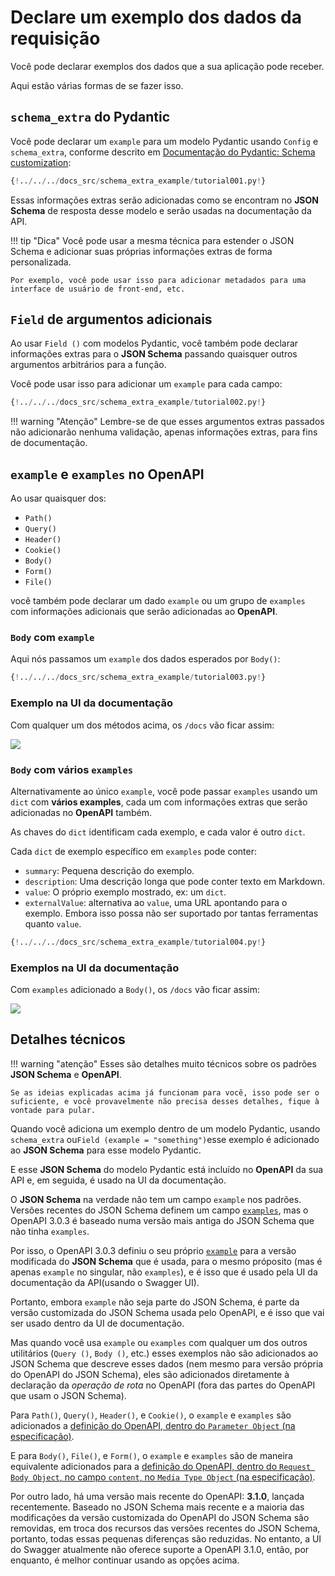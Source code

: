 # Declare um exemplo dos dados da requisição

Você pode declarar exemplos dos dados que a sua aplicação pode receber.

Aqui estão várias formas de se fazer isso.

## `schema_extra` do Pydantic

Você pode declarar um `example` para um modelo Pydantic usando `Config` e `schema_extra`, conforme descrito em <a href="https://pydantic-docs.helpmanual.io/usage/schema/#schema-customization" class="external-link" target="_blank">Documentação do Pydantic: Schema customization</a>:

```Python hl_lines="15-23"
{!../../../docs_src/schema_extra_example/tutorial001.py!}
```

Essas informações extras serão adicionadas como se encontram no **JSON Schema** de resposta desse modelo e serão usadas na documentação da API.

!!! tip "Dica"
    Você pode usar a mesma técnica para estender o JSON Schema e adicionar suas próprias informações extras de forma personalizada.

    Por exemplo, você pode usar isso para adicionar metadados para uma interface de usuário de front-end, etc.

## `Field` de argumentos adicionais

Ao usar `Field ()` com modelos Pydantic, você também pode declarar informações extras para o **JSON Schema** passando quaisquer outros argumentos arbitrários para a função.

Você pode usar isso para adicionar um `example` para cada campo:

```Python hl_lines="4  10-13"
{!../../../docs_src/schema_extra_example/tutorial002.py!}
```

!!! warning "Atenção"
    Lembre-se de que esses argumentos extras passados ​​não adicionarão nenhuma validação, apenas informações extras, para fins de documentação.

## `example` e `examples` no OpenAPI

Ao usar quaisquer dos:

* `Path()`
* `Query()`
* `Header()`
* `Cookie()`
* `Body()`
* `Form()`
* `File()`

você também pode declarar um dado `example` ou um grupo de `examples` com informações adicionais que serão adicionadas ao **OpenAPI**.

### `Body` com `example`

Aqui nós passamos um `example` dos dados esperados por `Body()`:

```Python hl_lines="21-26"
{!../../../docs_src/schema_extra_example/tutorial003.py!}
```

### Exemplo na UI da documentação

Com qualquer um dos métodos acima, os `/docs` vão ficar assim:

<img src="/img/tutorial/body-fields/image01.png">

### `Body` com vários `examples`

Alternativamente ao único `example`, você pode passar `examples` usando um `dict` com **vários examples**, cada um com informações extras que serão adicionadas no **OpenAPI** também.

As chaves do `dict` identificam cada exemplo, e cada valor é outro `dict`.

Cada `dict` de exemplo específico em `examples` pode conter:

* `summary`: Pequena descrição do exemplo.
* `description`: Uma descrição longa que pode conter texto em Markdown.
* `value`: O próprio exemplo mostrado, ex: um `dict`.
* `externalValue`: alternativa ao `value`, uma URL apontando para o exemplo. Embora isso possa não ser suportado por tantas ferramentas quanto `value`.

```Python hl_lines="22-48"
{!../../../docs_src/schema_extra_example/tutorial004.py!}
```

### Exemplos na UI da documentação

Com `examples` adicionado a `Body()`, os `/docs` vão ficar assim:

<img src="/img/tutorial/body-fields/image02.png">

## Detalhes técnicos

!!! warning "atenção"
    Esses são detalhes muito técnicos sobre os padrões **JSON Schema** e **OpenAPI**.

    Se as ideias explicadas acima já funcionam para você, isso pode ser o suficiente, e você provavelmente não precisa desses detalhes, fique à vontade para pular.

Quando você adiciona um exemplo dentro de um modelo Pydantic, usando `schema_extra` ou` Field (example = "something") `esse exemplo é adicionado ao **JSON Schema** para esse modelo Pydantic.

E esse **JSON Schema** do modelo Pydantic está incluído no **OpenAPI** da sua API e, em seguida, é usado na UI da documentação.

O **JSON Schema** na verdade não tem um campo `example` nos padrões. Versões recentes do JSON Schema definem um campo <a href="https://json-schema.org/draft/2019-09/json-schema-validation.html#rfc.section.9.5" class="external-link" target="_blank">`examples`</a>, mas o OpenAPI 3.0.3 é baseado numa versão mais antiga do JSON Schema que não tinha `examples`.

Por isso, o OpenAPI 3.0.3 definiu o seu próprio <a href="https://github.com/OAI/OpenAPI-Specification/blob/master/versions/3.0.3.md#fixed-fields-20" class="external-link" target="_blank">`example`</a> para a versão modificada do **JSON Schema** que é usada, para o mesmo próposito (mas é apenas `example` no singular, não `examples`), e é isso que é usado pela UI da documentação da API(usando o Swagger UI).

Portanto, embora `example` não seja parte do JSON Schema, é parte da versão customizada do JSON Schema usada pelo OpenAPI, e é isso que vai ser usado dentro da UI de documentação.

Mas quando você usa `example` ou `examples` com qualquer um dos outros utilitários (`Query ()`, `Body ()`, etc.) esses exemplos não são adicionados ao JSON Schema que descreve esses dados (nem mesmo para versão própria do OpenAPI do JSON Schema), eles são adicionados diretamente à declaração da *operação de rota* no OpenAPI (fora das partes do OpenAPI que usam o JSON Schema).

Para `Path()`, `Query()`, `Header()`, e `Cookie()`, o `example` e `examples` são adicionados a <a href="https://github.com/OAI/OpenAPI-Specification/blob/main/versions/3.0.3.md#parameter-object" class="external-link" target="_blank">definição do OpenAPI, dentro do `Parameter Object` (na especificação)</a>.

E para `Body()`, `File()`, e `Form()`, o `example` e `examples` são de maneira equivalente adicionados para a <a href="https://github.com/OAI/OpenAPI-Specification/blob/main/versions/3.0.3.md#mediaTypeObject" class="external-link" target="_blank">definição do OpenAPI, dentro do `Request Body Object`, no campo `content`, no `Media Type Object` (na especificação)</a>.

Por outro lado, há uma versão mais recente do OpenAPI: **3.1.0**, lançada recentemente. Baseado no JSON Schema mais recente e a maioria das modificações da versão customizada do OpenAPI do JSON Schema são removidas, em troca dos recursos das versões recentes do JSON Schema, portanto, todas essas pequenas diferenças são reduzidas. No entanto, a UI do Swagger atualmente não oferece suporte a OpenAPI 3.1.0, então, por enquanto, é melhor continuar usando as opções acima.
